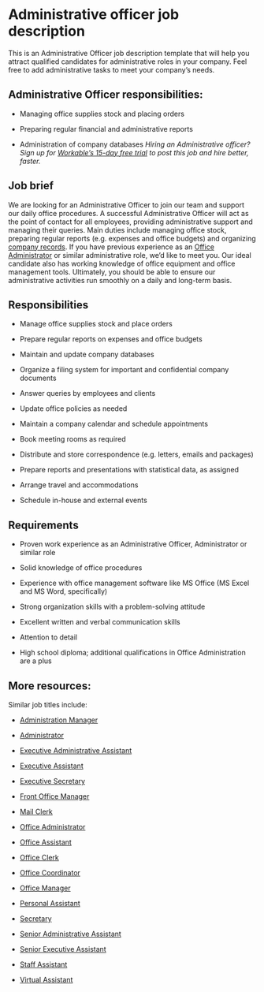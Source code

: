 # Administrative officer job description
This is an Administrative Officer job description template that will help you attract qualified candidates for administrative roles in your company. Feel free to add administrative tasks to meet your company’s needs.


## Administrative Officer responsibilities:
* Managing office supplies stock and placing orders

* Preparing regular financial and administrative reports

* Administration of company databases
<em>Hiring an Administrative officer? Sign up for <a href="https://www.workable.com/post-jobs-for-free/customize?wid=8163&amp;utm_page=administrative-officer-job-description&amp;utm_program=ad-unit-right&amp;utm_tracking=job-descriptions-administrative-job-descriptions">Workable’s 15-day free trial</a> to post this job and hire better, faster.</em>


## Job brief

We are looking for an Administrative Officer to join our team and support our daily office procedures.
A successful Administrative Officer will act as the point of contact for all employees, providing administrative support and managing their queries. Main duties include managing office stock, preparing regular reports (e.g. expenses and office budgets) and organizing <a href="https://resources.workable.com/record-retention-policy">company records</a>. If you have previous experience as an <a href="https://resources.workable.com/office-administrator-job-description" target="_blank" rel="noopener noreferrer">Office Administrator</a> or similar administrative role, we’d like to meet you. Our ideal candidate also has working knowledge of office equipment and office management tools.
Ultimately, you should be able to ensure our administrative activities run smoothly on a daily and long-term basis.


## Responsibilities

* Manage office supplies stock and place orders

* Prepare regular reports on expenses and office budgets

* Maintain and update company databases

* Organize a filing system for important and confidential company documents

* Answer queries by employees and clients

* Update office policies as needed

* Maintain a company calendar and schedule appointments

* Book meeting rooms as required

* Distribute and store correspondence (e.g. letters, emails and packages)

* Prepare reports and presentations with statistical data, as assigned

* Arrange travel and accommodations

* Schedule in-house and external events


## Requirements

* Proven work experience as an Administrative Officer, Administrator or similar role

* Solid knowledge of office procedures

* Experience with office management software like MS Office (MS Excel and MS Word, specifically)

* Strong organization skills with a problem-solving attitude

* Excellent written and verbal communication skills

* Attention to detail

* High school diploma; additional qualifications in Office Administration are a plus

## More resources:
Similar job titles include:
* <a href="https://resources.workable.com/administration-manager-job-description">Administration Manager</a>

* <a href="https://resources.workable.com/administrator-job-description">Administrator</a>

* <a href="https://resources.workable.com/executive-administrative-assistant-job-description">Executive Administrative Assistant</a>

* <a href="https://resources.workable.com/executive-assistant-job-description">Executive Assistant</a>

* <a href="https://resources.workable.com/executive-secretary-job-description">Executive Secretary</a>

* <a href="https://resources.workable.com/front-office-manager-job-description">Front Office Manager</a>

* <a href="https://resources.workable.com/mail-clerk-job-description">Mail Clerk</a>

* <a href="https://resources.workable.com/office-administrator-job-description">Office Administrator</a>

* <a href="https://resources.workable.com/office-assistant-job-description">Office Assistant</a>

* <a href="https://resources.workable.com/office-clerk-job-description">Office Clerk</a>

* <a href="https://resources.workable.com/office-coordinator-job-description">Office Coordinator</a>

* <a href="https://resources.workable.com/office-manager-job-description">Office Manager</a>

* <a href="https://resources.workable.com/personal-assistant-job-description">Personal Assistant</a>

* <a href="https://resources.workable.com/secretary-job-description">Secretary</a>

* <a href="https://resources.workable.com/senior-administrative-assistant-job-description">Senior Administrative Assistant</a>

* <a href="https://resources.workable.com/senior-executive-assistant-job-description">Senior Executive Assistant</a>

* <a href="https://resources.workable.com/staff-assistant-job-description">Staff Assistant</a>

* <a href="https://resources.workable.com/virtual-assistant-job-description">Virtual Assistant</a>
